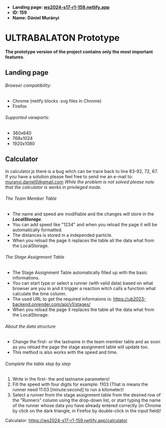 * **Landing page: [ws2024-s17-r1-159.netlify.app](https://ws2024-s17-r1-159.netlify.app)**
* **ID: 159**
* **Name: Dániel Murányi**

# ULTRABALATON Prototype

**The prototype version of the project contains only the most important features.**

## Landing page

###### Browser compatibility:
* Chrome (netify blocks .svg files in Chrome)
* Firefox

###### Supported viewports:
* 360x640
* 768x1024
* 1920x1080

## Calculator
In calculator.js there is a bug witch can be trace back to line 83-92, 72, 67. If you have a solution please feel free to send me an e-mail to: muranyi.daniel0@gmail.com
_While the problem is not solved please note that the calculator is works in privileged mode._

###### The Team Member Table
* The name and speed are modifiable and the changes will store in the **_LocalStorage_**.
* You can add speed like "1234" and when you reload the page it will be automatically formatted.
* The distances is stored in a independed particle.
* When you reload the page it replaces the table all the data what from the LocalStorage.


###### The Stage Assignment Table
* The Stage Assignment Table automatically filled up with the basic informations.
* You can start type or select a runner (with valid data) based on what browser are you in and it trigger a reaction witch calls a function what calculate the time column.
* The used URL to get the required informaions is: https://ub2023-backend.onrender.com/api/v1/stages/
* When you reload the page it replaces the table all the data what from the LocalStorage.

###### About the data structure
* Change the first- or the lastname in the team member table and as soon as you reload the page the stage assignment table will update too.
* This method is also works with the speed and time.

###### Complete the table step by step
1. Write in the first- the and lastname parameters!
2. Fill the speed with four digits for example: 1103 (That is means the runner need 11:03 [minute:second] to run a kilometer)!
3. Select a runner from the stage assignment table from the desired row of the "Runners" column using the drop-down list, or start typing the name of the runner whose data you have already entered correctly (in Chrome by click on the dark triangle, in Firefox by double-click in the input field)!

Calculator: https://ws2024-s17-r1-159.netlify.app/calculator
